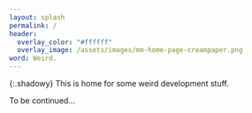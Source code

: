 ```yaml
---
layout: splash
permalink: /
header:
  overlay_color: "#ffffff"
  overlay_image: /assets/images/mm-home-page-creampaper.png
word: Weird.
---
```


{:.shadowy}
This is home for some weird development stuff.

To be continued...
 
<!-- <h3 class="archive__subtitle">{{ site.data.ui-text[site.locale].recent_posts | default: "Recent Posts" }}</h3>

 {% for post in paginator.posts %}
   {% include archive-single.html %}
 {% endfor %}

 {% include paginator.html %}
-->
